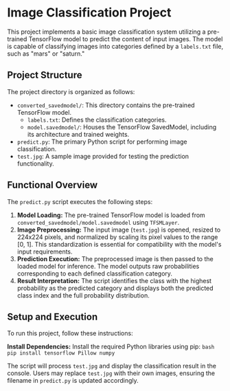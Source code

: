 # Image Classification Project

This project implements a basic image classification system utilizing a pre-trained TensorFlow model to predict the content of input images. The model is capable of classifying images into categories defined by a `labels.txt` file, such as "mars" or "saturn."

## Project Structure

The project directory is organized as follows:

-   `converted_savedmodel/`: This directory contains the pre-trained TensorFlow model.
    -   `labels.txt`: Defines the classification categories.
    -   `model.savedmodel/`: Houses the TensorFlow SavedModel, including its architecture and trained weights.
-   `predict.py`: The primary Python script for performing image classification.
-   `test.jpg`: A sample image provided for testing the prediction functionality.

## Functional Overview

The `predict.py` script executes the following steps:

1.  **Model Loading:** The pre-trained TensorFlow model is loaded from `converted_savedmodel/model.savedmodel` using `TFSMLayer`.
2.  **Image Preprocessing:** The input image (`test.jpg`) is opened, resized to 224x224 pixels, and normalized by scaling its pixel values to the range [0, 1]. This standardization is essential for compatibility with the model's input requirements.
3.  **Prediction Execution:** The preprocessed image is then passed to the loaded model for inference. The model outputs raw probabilities corresponding to each defined classification category.
4.  **Result Interpretation:** The script identifies the class with the highest probability as the predicted category and displays both the predicted class index and the full probability distribution.

## Setup and Execution

To run this project, follow these instructions:


  **Install Dependencies:** Install the required Python libraries using pip:
    ```bash
    pip install tensorflow Pillow numpy
    ```


The script will process `test.jpg` and display the classification result in the console. Users may replace `test.jpg` with their own images, ensuring the filename in `predict.py` is updated accordingly.